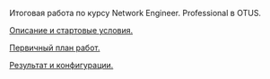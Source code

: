 Итоговая работа по курсу  Network Engineer. Professional в OTUS.

[Описание и стартовые условия.](https://github.com/DowningSun/OTUS/blob/main/Prof/Labs/FINAL/START/Start.md)

[Первичный план работ.](https://github.com/DowningSun/OTUS/blob/main/Prof/Labs/FINAL/START/Start.md)

[Результат и конфигурации.]([https://github.com/DowningSun/OTUS/blob/main/Prof/Labs/FINAL/START/Start.md](https://github.com/DowningSun/OTUS/blob/main/Prof/Labs/FINAL/Config%26Result/Result.md))
